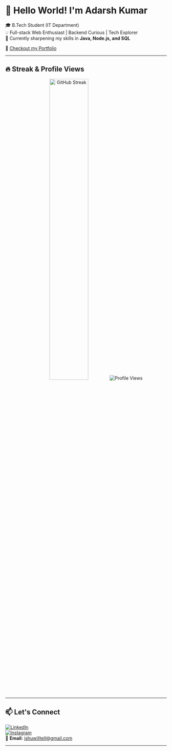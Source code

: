 <!-- Optional: Banner -->
<!-- ![Banner](https://your-banner-url.com) -->
# 👋 Hello World! I'm Adarsh Kumar

🎓 B.Tech Student (IT Department)  
💡 Full-stack Web Enthusiast | Backend Curious | Tech Explorer  
🌱 Currently sharpening my skills in **Java, Node.js, and SQL**

🔗 [Checkout my Portfolio](https://adarshkumar007.vercel.app/)

---

## 🔥 Streak & Profile Views

<p align="center">
  <!-- GitHub Streak -->
  <img src="https://streak-stats.demolab.com?user=tenminusthreeseven&theme=tokyonight&hide_border=true" alt="GitHub Streak" width="49%"/>
  
  <!-- Profile Views -->
  <img src="https://komarev.com/ghpvc/?username=tenminusthreeseven&label=Profile%20Views&color=blue&style=for-the-badge" alt="Profile Views" />
</p>

---



## 📫 Let's Connect

[![LinkedIn](https://img.shields.io/badge/LinkedIn-Connect-blue?style=flat&logo=linkedin)](https://www.linkedin.com/in/adarsh-kumar-9abaab327/)  
[![Instagram](https://img.shields.io/badge/Instagram-Follow-E4405F?style=flat&logo=instagram&logoColor=white)](https://www.instagram.com/ishux2006/)  
📧 **Email:** ishuwilltell@gmail.com

---


